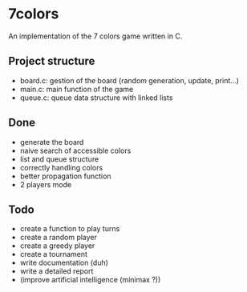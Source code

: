 # 7colors
An implementation of the 7 colors game written in C.

## Project structure
* board.c: gestion of the board (random generation, update, print...)
* main.c: main function of the game
* queue.c: queue data structure with linked lists

## Done
* generate the board
* naive search of accessible colors
* list and queue structure
* correctly handling colors
* better propagation function
* 2 players mode

## Todo
* create a function to play turns
* create a random player
* create a greedy player
* create a tournament
* write documentation (duh)
* write a detailed report
* (improve artificial intelligence (minimax ?))
